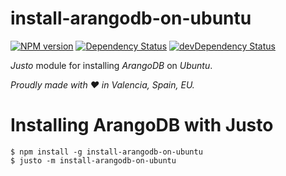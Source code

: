 # install-arangodb-on-ubuntu

[![NPM version](http://img.shields.io/npm/v/install-arangodb-on-ubuntu.svg)](https://www.npmjs.org/package/install-arangodb-on-ubuntu)
[![Dependency Status](https://david-dm.org/justojsm/install-arangodb-on-ubuntu.svg)](https://david-dm.org/justojsm/install-arangodb-on-ubuntu)
[![devDependency Status](https://david-dm.org/justojsm/install-arangodb-on-ubuntu/dev-status.svg)](https://david-dm.org/justojsm/install-arangodb-on-ubuntu#info=devDependencies)

*Justo* module for installing *ArangoDB* on *Ubuntu*.

*Proudly made with ♥ in Valencia, Spain, EU.*

# Installing ArangoDB with Justo

```
$ npm install -g install-arangodb-on-ubuntu
$ justo -m install-arangodb-on-ubuntu
```

<link rel="stylesheet" type="text/css" href="https://github.com/asciinema/asciinema-player/releases/download/v2.3.1/asciinema-player.css" />
<asciinema-player src="https://raw.githubusercontent.com/justojsm/install-arangodb-on-ubuntu/master/asciicast.json"></asciinema-player>
<script src="https://github.com/asciinema/asciinema-player/releases/download/v2.3.1/asciinema-player.js"></script>
